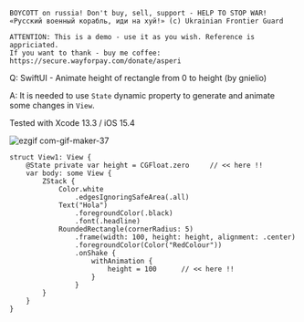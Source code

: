 ```
BOYCOTT on russia! Don't buy, sell, support - HELP TO STOP WAR!
«Русский военный корабль, иди на хуй!» (c) Ukrainian Frontier Guard

ATTENTION: This is a demo - use it as you wish. Reference is appriciated.
If you want to thank - buy me coffee: https://secure.wayforpay.com/donate/asperi
```

Q: SwiftUI - Animate height of rectangle from 0 to height (by gnielio)

A: It is needed to use `State` dynamic property to generate and animate
some changes in `View`.

Tested with Xcode 13.3 / iOS 15.4

![ezgif com-gif-maker-37](https://user-images.githubusercontent.com/62171579/162736026-68ed19db-5929-4668-a0c0-d20701d9182f.gif)

```
struct View1: View {
	@State private var height = CGFloat.zero     // << here !!
    var body: some View {
        ZStack {
            Color.white
                .edgesIgnoringSafeArea(.all)
            Text("Hola")
                .foregroundColor(.black)
                .font(.headline)
            RoundedRectangle(cornerRadius: 5)
                .frame(width: 100, height: height, alignment: .center)
                .foregroundColor(Color("RedColour"))
                .onShake {
                    withAnimation {
                        height = 100      // << here !!
                    }
                }
        }
    }
}
```

